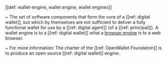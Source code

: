 [[def: wallet-engine, wallet engine, wallet engines]]

~ The set of software components that form the core of a [[ref: digital wallet]], but which by themselves are not sufficient to deliver a fully functional wallet for use by a [[ref: digital agent]] (of a [[ref: principal]]). A wallet engine is to a [[ref: digital wallet]] what a [browser engine](https://en.wikipedia.org/wiki/Browser_engine) is to a web browser.

~ For more information: The charter of the [[ref: OpenWallet Foundation]] is to produce an open source [[ref: digital wallet]] engine.
